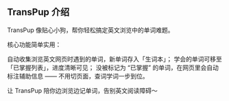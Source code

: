 ## TransPup 介绍

TransPup 像贴心小狗，帮你轻松搞定英文浏览中的单词难题。

核心功能简单实用：

自动收集浏览英文网页时遇到的单词，新单词存入「生词本」；
学会的单词可移至「已掌握列表」，进度清晰可见；
没被标记为 “已掌握” 的单词，在网页里会自动标注辅助信息 —— 不用切页面，查词学词一步到位。

让 TransPup 陪你边浏览边记单词，告别英文阅读障碍～